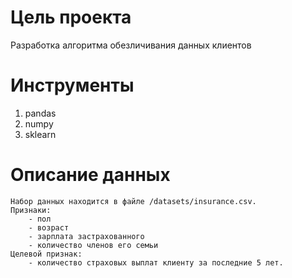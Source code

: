 # Цель проекта #
Разработка алгоритма обезличивания данных клиентов

# Инструменты #
1. pandas
2. numpy
3. sklearn

# Описание данных #
    Набор данных находится в файле /datasets/insurance.csv.
    Признаки:
        - пол
        - возраст
        - зарплата застрахованного
        - количество членов его семьи
    Целевой признак:
        - количество страховых выплат клиенту за последние 5 лет.

